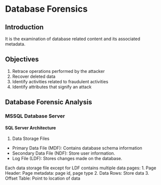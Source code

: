 # Database Forensics

## Introduction
It is the examination of database related content and its associated metadata.

## Objectives
1. Retrace operations performed by the attacker 
2. Recover deleted data
3. Identify activities related to fraudulent activities
4. Identify attributes that signify an attack

## Database Forensic Analysis

### MSSQL Database Server
#### SQL Server Architecture
1. Data Storage Files
  - Primary Data File (MDF): Contains database schema information
  - Secondary Data File (NDF): Store user information.
  - Log File (LDF): Stores changes made on the database.

  Each data storage file except for LDF contains multiple data pages:
    1. Page Header: Page metadata: page id, page type
    2. Data Rows: Store data
    3. Offset Table: Point to location of data
